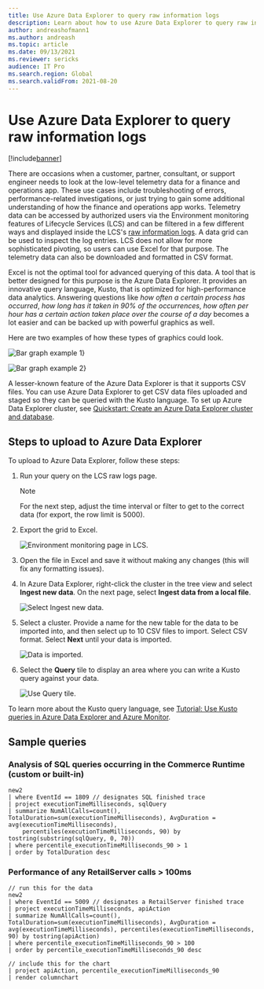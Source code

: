 ```yaml
---
title: Use Azure Data Explorer to query raw information logs
description: Learn about how to use Azure Data Explorer to query raw information logs, including sample queries with code examples.
author: andreashofmann1
ms.author: andreash
ms.topic: article
ms.date: 09/13/2021
ms.reviewer: sericks
audience: IT Pro
ms.search.region: Global
ms.search.validFrom: 2021-08-20
---
```


# Use Azure Data Explorer to query raw information logs

[!include[banner](../includes/banner.md)]

There are occasions when a customer, partner, consultant, or support engineer needs to look at the low-level telemetry data for a finance and operations app. These use cases include troubleshooting of errors, performance-related investigations, or just trying to gain some additional understanding of how the finance and operations app works. Telemetry data can be accessed by authorized users via the Environment monitoring features of Lifecycle Services (LCS) and can be filtered in a few different ways and displayed inside the LCS's [raw information logs](monitoring-diagnostics.md#raw-information-logs). A data grid can be used to inspect the log entries. LCS does not allow for more sophisticated pivoting, so users can use Excel for that purpose. The telemetry data can also be downloaded and formatted in CSV format. 

Excel is not the optimal tool for advanced querying of this data. A tool that is better designed for this purpose is the Azure Data Explorer. It provides an innovative query language, Kusto, that is optimized for high-performance data analytics. Answering questions like *how often a certain process has occurred*, *how long has it taken in 90% of the occurrences*, *how often per hour has a certain action taken place over the course of a day* becomes a lot easier and can be backed up with powerful graphics as well. 

Here are two examples of how these types of graphics could look.

![Bar graph example 1}](media/ADE1.png)

![Bar graph example 2}](media/ADE2.png)

A lesser-known feature of the Azure Data Explorer is that it supports CSV files. You can use Azure Data Explorer to get CSV data files uploaded and staged so they can be queried with the Kusto language. To set up Azure Data Explorer cluster, see [Quickstart: Create an Azure Data Explorer cluster and database](/azure/data-explorer/create-cluster-database-portal).

## Steps to upload to Azure Data Explorer
To upload to Azure Data Explorer, follow these steps: 

1.	Run your query on the LCS raw logs page.
    > [!NOTE]
    > For the next step, adjust the time interval or filter to get to the correct data (for export, the row limit is 5000).
   
2.	Export the grid to Excel.

    ![Environment monitoring page in LCS.](media/ADE3.png)

3.	Open the file in Excel and save it without making any changes (this will fix any formatting issues).
4.	In Azure Data Explorer, right-click the cluster in the tree view and select **Ingest new data**. On the next page, select **Ingest data from a local file**.

    ![Select Ingest new data.](media/ADE4.png)

5.	Select a cluster. Provide a name for the new table for the data to be imported into, and then select up to 10 CSV files to import. Select CSV format. Select **Next** until your data is imported.

    ![Data is imported.](media/ADE5.png)

6. Select the **Query** tile to display an area where you can write a Kusto query against your data. 

    ![Use Query tile.](media/ADE6.png)

To learn more about the Kusto query language, see [Tutorial: Use Kusto queries in Azure Data Explorer and Azure Monitor](/azure/data-explorer/kusto/query/tutorial?pivots=azuredataexplorer).

## Sample queries
### Analysis of SQL queries occurring in the Commerce Runtime (custom or built-in)

```kusto
new2
| where EventId == 1809 // designates SQL finished trace
| project executionTimeMilliseconds, sqlQuery
| summarize NumAllCalls=count(), TotalDuration=sum(executionTimeMilliseconds), AvgDuration = avg(executionTimeMilliseconds), 
    percentiles(executionTimeMilliseconds, 90) by tostring(substring(sqlQuery, 0, 70))
| where percentile_executionTimeMilliseconds_90 > 1
| order by TotalDuration desc
```

### Performance of any RetailServer calls > 100ms

```kusto
// run this for the data
new2
| where EventId == 5009 // designates a RetailServer finished trace
| project executionTimeMilliseconds, apiAction
| summarize NumAllCalls=count(), TotalDuration=sum(executionTimeMilliseconds), AvgDuration = avg(executionTimeMilliseconds), percentiles(executionTimeMilliseconds, 90) by tostring(apiAction)
| where percentile_executionTimeMilliseconds_90 > 100
| order by percentile_executionTimeMilliseconds_90 desc

// include this for the chart
| project apiAction, percentile_executionTimeMilliseconds_90
| render columnchart
```

